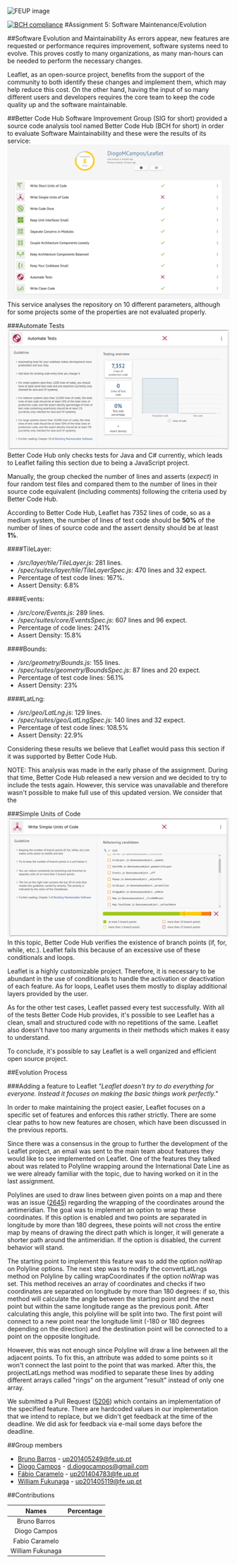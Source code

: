 ![FEUP image](https://sigarra.up.pt/feup/pt/WEB_GESSI_DOCS.download_file?p_name=F-370784536/logo_cores_oficiais.jpg)

 [![BCH compliance](https://bettercodehub.com/edge/badge/DiogoMCampos/Leaflet)](https://bettercodehub.com)
#Assignment 5: Software Maintenance/Evolution

##Software Evolution and Maintainability
As errors appear, new features are requested or performance requires improvement, software systems need to evolve. This proves costly to many organizations, as many man-hours can be needed to perform the necessary changes.

Leaflet, as an open-source project, benefits from the support of the community to both identify these changes and implement them, which may help reduce this cost. On the other hand, having the input of so many different users and developers requires the core team to keep the code quality up and the software maintainable.

##Better Code Hub
Software Improvement Group (SIG for short) provided a source code analysis tool named Better Code Hub (BCH for short) in order to evaluate Software Maintainability and these were the results of its service:
![Results](https://raw.githubusercontent.com/DiogoMCampos/Leaflet/ESOF-Documentation/ESOF-docs/resources/BCH%20Results.png)
This service analyses the repository on 10 different parameters, although for some projects some of the properties are not evaluated properly.  

###Automate Tests
![Automate Tests](https://raw.githubusercontent.com/DiogoMCampos/Leaflet/ESOF-Documentation/ESOF-docs/resources/9.AutomateTests.png)
Better Code Hub only checks tests for Java and C# currently, which leads to Leaflet failing this section due to being a JavaScript project.

Manually, the group checked the number of lines and asserts (*expect*) in four random test files and compared them to the number of lines in their source code equivalent (including comments) following the criteria used by Better Code Hub.

According to Better Code Hub, Leaflet has 7352 lines of code, so as a medium system, the number of lines of test code should be **50%** of the number of lines of source code and the assert density should be at least **1%**.

####TileLayer:
*   */src/layer/tile/TileLayer.js*: 281 lines.
*   */spec/suites/layer/tile/TileLayerSpec.js*: 470 lines and 32 expect.
*   Percentage of test code lines: 167%.
*   Assert Density: 6.8%

####Events:
*   */src/core/Events.js*: 289 lines.
*   */spec/suites/core/EventsSpec.js*: 607 lines and 96 expect.
*   Percentage of code lines: 241%
*   Assert Density: 15.8%

####Bounds:
*   */src/geometry/Bounds.js*: 155 lines.
*   */spec/suites/geometry/BoundsSpec.js*: 87 lines and 20 expect.
*   Percentage of test code lines: 56.1%
*   Assert Density: 23%

####LatLng:
*   */src/geo/LatLng.js*: 129 lines.
*   */spec/suites/geo/LatLngSpec.js*: 140 lines and 32 expect.
*   Percentage of test code lines: 108.5%
*   Assert Density: 22.9%

Considering these results we believe that Leaflet would pass this section if it was supported by Better Code Hub.

NOTE: This analysis was made in the early phase of the assignment. During that time, Better Code Hub released a new version and we decided to try to include the tests again. However, this service was unavailable and therefore wasn't possible to make full use of this updated version. We consider that the 

###Simple Units of Code
![Simple Units of Code](https://github.com/DiogoMCampos/Leaflet/blob/ESOF-Documentation/ESOF-docs/resources/2.%20SimpleUnits.png?raw=true)
In this topic, Better Code Hub verifies the existence of branch points (if, for, while, etc.).
Leaflet fails this because of an excessive use of these conditionals and loops.

Leaflet is a highly customizable project. Therefore, it is necessary to be abundant in the use of conditionals to handle the activation or deactivation of each feature.
As for loops, Leaflet uses them mostly to display additional layers provided by the user.

As for the other test cases, Leaflet passed every test successfully.
With all of the tests Better Code Hub provides, it's possible to see Leaflet has a clean, small and structured code with no repetitions of the same. Leaflet also doesn't have too many arguments in their methods which makes it easy to understand.

To conclude, it's possible to say Leaflet is a well organized and efficient open source project.

##Evolution Process

###Adding a feature to Leaflet
*"Leaflet doesn't try to do everything for everyone. Instead it focuses on making the basic things work perfectly."*

In order to make maintaining the project easier, Leaflet focuses on a specific set of features and enforces this rather strictly. There are some clear paths to how new features are chosen, which have been discussed in the previous reports. 

Since there was a consensus in the group to further the development of the Leaflet project, an email was sent to the main team about features they would like to see implemented on Leaflet. One of the features they talked about was related to Polyline wrapping around the International Date Line as we were already familiar with the topic, due to having worked on it in the last assignment.

Polylines are used to draw lines between given points on a map and there was an issue ([2645](https://github.com/Leaflet/Leaflet/issues/2645)) regarding the wrapping of the coordinates around the antimeridian. The goal was to implement an option to wrap these coordinates. If this option is enabled and two points are separated in longitude by more than 180 degrees, these points will not cross the entire map by means of drawing the direct path which is longer, it will generate a shorter path around the antimeridian. If the option is disabled, the current behavior will stand.

The starting point to implement this feature was to add the option noWrap on Polyline options. The next step was to modify the convertLatLngs method on Polyline by calling wrapCoordinates if the option noWrap was set. This method receives an array of coordinates and checks if two coordinates are separated on longitude by more than 180 degrees: if so, this method will calculate the angle between the starting point and the next point but within the same longitude range as the previous ponit. After calculating this angle, this polyline will be split into two. The first point will connect to a new point near the longitude limit (-180 or 180 degrees depending on the direction) and the destination point will be connected to a point on the opposite longitude.

However, this was not enough since Polyline will draw a line between all the adjacent points. To fix this, an attribute was added to some points so it won't connect the last point to the point that was marked. After this, the projectLatLngs method was modified to separate these lines by adding different arrays called "rings" on the argument "result" instead of only one array.

We submitted a Pull Request ([5206](https://github.com/Leaflet/Leaflet/pull/5206)) which contains an implementation of the specified feature. There are hardcoded values in our implementation that we intend to replace, but we didn't get feedback at the time of the deadline. We did ask for feedback via e-mail some days before the deadline.

##Group members
*   [Bruno Barros](https://github.com/BrunoBarros21) - up201405249@fe.up.pt
*   [Diogo Campos](https://github.com/DiogoMCampos) - d.diogocampos@gmail.com
*   [Fábio Caramelo](https://github.com/Caramelo18) - up201404783@fe.up.pt
*   [William Fukunaga](https://github.com/williamnf) - up201405119@fe.up.pt

##Contributions

|       **Names**   | **Percentage** |
|:----------------:	|:------------:	|
| Bruno Barros     	|           	|
| Diogo Campos     	|           	|
| Fabio Caramelo   	|           	|
| William Fukunaga 	|           	|
